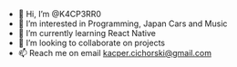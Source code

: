 - 👋 Hi, I’m @K4CP3RR0
- 👀 I’m interested in Programming, Japan Cars and Music
- 🌱 I’m currently learning React Native
- 💞️ I’m looking to collaborate on projects
- 📫 Reach me on email kacper.cichorski@gmail.com

<!---
K4CP3RR0/K4CP3RR0 is a ✨ special ✨ repository because its `README.md` (this file) appears on your GitHub profile.
You can click the Preview link to take a look at your changes.
--->

